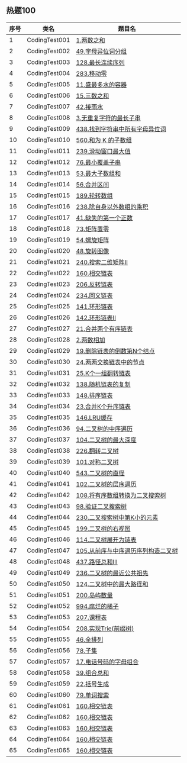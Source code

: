 ## 热题100

| 序号 | 类名            | 题目名                                                                                                                                                     |
|----|---------------|---------------------------------------------------------------------------------------------------------------------------------------------------------|
| 1  | CodingTest001 | <a href="https://leetcode.cn/problems/two-sum/description/?envType=study-plan-v2&envId=top-100-liked">1.两数之和</a>                                        |
| 2  | CodingTest002 | <a href="https://leetcode.cn/problems/group-anagrams/description/?envType=study-plan-v2&envId=top-100-liked">49.字母异位词分组</a>                             |
| 3  | CodingTest003 | <a href="https://leetcode.cn/problems/longest-consecutive-sequence/description/?envType=study-plan-v2&envId=top-100-liked">128.最长连续序列</a>               |
| 4  | CodingTest004 | <a href="https://leetcode.cn/problems/move-zeroes/description/?envType=study-plan-v2&envId=top-100-liked">283.移动零</a>                                   |
| 5  | CodingTest005 | <a href="https://leetcode.cn/problems/container-with-most-water/description/?envType=study-plan-v2&envId=top-100-liked">11.盛最多水的容器</a>                  |
| 6  | CodingTest006 | <a href="https://leetcode.cn/problems/3sum/description/?envType=study-plan-v2&envId=top-100-liked">15.三数之和</a>                                          |
| 7  | CodingTest007 | <a href="https://leetcode.cn/problems/trapping-rain-water/description/?envType=study-plan-v2&envId=top-100-liked">42.接雨水</a>                            |
| 8  | CodingTest008 | <a href="https://leetcode.cn/problems/longest-substring-without-repeating-characters/description/?envType=study-plan-v2&envId=top-100-liked">3.无重复字符的最长子串</a> |
| 9  | CodingTest009 | <a href="https://leetcode.cn/problems/find-all-anagrams-in-a-string/description/?envType=study-plan-v2&envId=top-100-liked">438.找到字符串中所有字母异位词</a>                                                                            |
| 10 | CodingTest010 | <a href="https://leetcode.cn/problems/subarray-sum-equals-k/description/?envType=study-plan-v2&envId=top-100-liked">560.和为 K 的子数组</a>                                                                                    |
| 11 | CodingTest011 | <a href="https://leetcode.cn/problems/sliding-window-maximum/description/?envType=study-plan-v2&envId=top-100-liked">239.滑动窗口最大值</a>                                                                                      |
| 12 | CodingTest012 | <a href="https://leetcode.cn/problems/minimum-window-substring/?envType=study-plan-v2&envId=top-100-liked">76.最小覆盖子串</a>                                |
| 13 | CodingTest013 | <a href="https://leetcode.cn/problems/maximum-subarray/description/?envType=study-plan-v2&envId=top-100-liked">53.最大子数组和</a>                                                                                          |
| 14 | CodingTest014 | <a href="https://leetcode.cn/problems/merge-intervals/description/?envType=study-plan-v2&envId=top-100-liked">56.合并区间</a>                                                                                            |
| 15 | CodingTest015 | <a href="https://leetcode.cn/problems/rotate-array/description/?envType=study-plan-v2&envId=top-100-liked">189.轮转数组</a>                                                                                             |
| 16 | CodingTest016 | <a href="https://leetcode.cn/problems/product-of-array-except-self/description/?envType=study-plan-v2&envId=top-100-liked">238.除自身以外数组的乘积</a>                                                                                      |
| 17 | CodingTest017 | <a href="https://leetcode.cn/problems/first-missing-positive/description/?envType=study-plan-v2&envId=top-100-liked">41.缺失的第一个正数</a>                                                                                      |
| 18 | CodingTest018 | <a href="https://leetcode.cn/problems/set-matrix-zeroes/description/?envType=study-plan-v2&envId=top-100-liked">73.矩阵置零</a>                                                                                          |
| 19 | CodingTest019 | <a href="https://leetcode.cn/problems/spiral-matrix/description/?envType=study-plan-v2&envId=top-100-liked">54.螺旋矩阵</a>                                                                                             |
| 20 | CodingTest020 | <a href="https://leetcode.cn/problems/rotate-array/description/?envType=study-plan-v2&envId=top-100-liked">48.旋转图像</a>                                                                                              |
| 21 | CodingTest021 | <a href="https://leetcode.cn/problems/search-a-2d-matrix-ii/description/?envType=study-plan-v2&envId=top-100-liked">240.搜索二维矩阵II</a>                                                                                       |
| 22 | CodingTest022 | <a href="https://leetcode.cn/problems/intersection-of-two-linked-lists/description/?envType=study-plan-v2&envId=top-100-liked">160.相交链表</a>                                                                                        |
| 23 | CodingTest023 | <a href="https://leetcode.cn/problems/reverse-linked-list/description/?envType=study-plan-v2&envId=top-100-liked">206.反转链表</a>                                                                                            |
| 24 | CodingTest024 | <a href="https://leetcode.cn/problems/palindrome-linked-list/description/?envType=study-plan-v2&envId=top-100-liked">234.回文链表</a>                                                                                          |
| 25 | CodingTest025 | <a href="https://leetcode.cn/problems/linked-list-cycle/description/?envType=study-plan-v2&envId=top-100-liked">141.环形链表</a>                                                                                              |
| 26 | CodingTest026 | <a href="https://leetcode.cn/problems/linked-list-cycle-ii/description/?envType=study-plan-v2&envId=top-100-liked">142.环形链表II</a>                                                                                             |
| 27 | CodingTest027 | <a href="https://leetcode.cn/problems/merge-two-sorted-lists/description/?envType=study-plan-v2&envId=top-100-liked">21.合并两个有序链表</a>                                                                                                 |
| 28 | CodingTest028 | <a href="https://leetcode.cn/problems/add-two-numbers/description/?envType=study-plan-v2&envId=top-100-liked">2.两数相加</a>                                                                                                  |
| 29 | CodingTest029 | <a href="https://leetcode.cn/problems/remove-nth-node-from-end-of-list/description/?envType=study-plan-v2&envId=top-100-liked">19.删除链表的倒数第N个结点</a>                                                                                                    |
| 30 | CodingTest030 | <a href="https://leetcode.cn/problems/swap-nodes-in-pairs/description/?envType=study-plan-v2&envId=top-100-liked">24.两两交换链表中的节点</a>                                                                                                   |
| 31 | CodingTest031 | <a href="https://leetcode.cn/problems/reverse-nodes-in-k-group/description/?envType=study-plan-v2&envId=top-100-liked">25.K个一组翻转链表</a>                                                                                                     |
| 32 | CodingTest032 | <a href="https://leetcode.cn/problems/copy-list-with-random-pointer/description/?envType=study-plan-v2&envId=top-100-liked">138.随机链表的复制</a>                                                                                                      |
| 33 | CodingTest033 | <a href="https://leetcode.cn/problems/sort-list/description/?envType=study-plan-v2&envId=top-100-liked">148.排序链表</a>                                                                                                       |
| 34 | CodingTest034 | <a href="https://leetcode.cn/problems/merge-k-sorted-lists/description/?envType=study-plan-v2&envId=top-100-liked">23.合并K个升序链表</a>                                                                                                          |
| 35 | CodingTest035 | <a href="https://leetcode.cn/problems/lru-cache/description/?envType=study-plan-v2&envId=top-100-liked">146.LRU缓存</a>                                                                                                            |
| 36 | CodingTest036 | <a href="https://leetcode.cn/problems/binary-tree-inorder-traversal/description/?envType=study-plan-v2&envId=top-100-liked">94.二叉树的中序遍历</a>                                                                                                             |
| 37 | CodingTest037 | <a href="https://leetcode.cn/problems/maximum-depth-of-binary-tree/description/?envType=study-plan-v2&envId=top-100-liked">104.二叉树的最大深度</a>                                                                                                              |
| 38 | CodingTest038 | <a href="https://leetcode.cn/problems/invert-binary-tree/description/?envType=study-plan-v2&envId=top-100-liked">226.翻转二叉树</a>                                                                                                               |
| 39 | CodingTest039 | <a href="https://leetcode.cn/problems/symmetric-tree/description/?envType=study-plan-v2&envId=top-100-liked">101.对称二叉树</a>                                                                                                                |
| 40 | CodingTest040 | <a href="https://leetcode.cn/problems/diameter-of-binary-tree/description/?envType=study-plan-v2&envId=top-100-liked">543.二叉树的直径</a>                                                                                                                  |
| 41 | CodingTest041 | <a href="https://leetcode.cn/problems/binary-tree-level-order-traversal/description/?envType=study-plan-v2&envId=top-100-liked">102.二叉树的层序遍历</a>                                                                                                                        |
| 42 | CodingTest042 | <a href="https://leetcode.cn/problems/convert-sorted-array-to-binary-search-tree/description/?envType=study-plan-v2&envId=top-100-liked">108.将有序数组转换为二叉搜索树</a>                                                                                                                     |
| 43 | CodingTest043 | <a href="https://leetcode.cn/problems/validate-binary-search-tree/description/?envType=study-plan-v2&envId=top-100-liked">98.验证二叉搜索树</a>                                                                                                                     |
| 44 | CodingTest044 | <a href="https://leetcode.cn/problems/kth-smallest-element-in-a-bst/description/?envType=study-plan-v2&envId=top-100-liked">230.二叉搜索树中第K小的元素</a>                                                                                                                        |
| 45 | CodingTest045 | <a href="https://leetcode.cn/problems/binary-tree-right-side-view/description/?envType=study-plan-v2&envId=top-100-liked">199.二叉树的右视图</a>                                                                                                                         |
| 46 | CodingTest046 | <a href="https://leetcode.cn/problems/flatten-binary-tree-to-linked-list/description/?envType=study-plan-v2&envId=top-100-liked">114.二叉树展开为链表</a>                                                                                                                           |
| 47 | CodingTest047 | <a href="https://leetcode.cn/problems/construct-binary-tree-from-preorder-and-inorder-traversal/description/?envType=study-plan-v2&envId=top-100-liked">105.从前序与中序遍历序列构造二叉树</a>                                                                                                                           |
| 48 | CodingTest048 | <a href="https://leetcode.cn/problems/path-sum-iii/description/?envType=study-plan-v2&envId=top-100-liked">437.路径总和III</a>                                                                                                                             |
| 49 | CodingTest049 | <a href="https://leetcode.cn/problems/lowest-common-ancestor-of-a-binary-tree/description/?envType=study-plan-v2&envId=top-100-liked">236.二叉树的最近公共祖先</a>                                                                                                                              |
| 50 | CodingTest050 | <a href="https://leetcode.cn/problems/binary-tree-maximum-path-sum/description/?envType=study-plan-v2&envId=top-100-liked">124.二叉树中的最大路径和</a>                                                                                                                               |
| 51 | CodingTest051 | <a href="https://leetcode.cn/problems/number-of-islands/description/?envType=study-plan-v2&envId=top-100-liked">200.岛屿数量</a>                                                                                                                                |
| 52 | CodingTest052 | <a href="https://leetcode.cn/problems/rotting-oranges/description/?envType=study-plan-v2&envId=top-100-liked">994.腐烂的橘子</a>                                                                                                                                 |
| 53 | CodingTest053 | <a href="https://leetcode.cn/problems/course-schedule/?envType=study-plan-v2&envId=top-100-liked">207.课程表</a>                                                                                                                                 |
| 54 | CodingTest054 | <a href="https://leetcode.cn/problems/implement-trie-prefix-tree/description/?envType=study-plan-v2&envId=top-100-liked">208.实现Trie(前缀树)</a>                                                                                                                                 |
| 55 | CodingTest055 | <a href="https://leetcode.cn/problems/permutations/description/?envType=study-plan-v2&envId=top-100-liked">46.全排列</a>                                                                                                                                 |
| 56 | CodingTest056 | <a href="https://leetcode.cn/problems/subsets/description/?envType=study-plan-v2&envId=top-100-liked">78.子集</a>                                                                                                                                 |
| 57 | CodingTest057 | <a href="https://leetcode.cn/problems/letter-combinations-of-a-phone-number/description/?envType=study-plan-v2&envId=top-100-liked">17.电话号码的字母组合</a>                                                                                                                                 |
| 58 | CodingTest058 | <a href="https://leetcode.cn/problems/combination-sum/description/?envType=study-plan-v2&envId=top-100-liked">39.组合总和</a>                                                                                                                                 |
| 59 | CodingTest059 | <a href="https://leetcode.cn/problems/generate-parentheses/description/?envType=study-plan-v2&envId=top-100-liked">22.括号生成</a>                                                                                                                                 |
| 60 | CodingTest060 | <a href="https://leetcode.cn/problems/word-search/description/?envType=study-plan-v2&envId=top-100-liked">79.单词搜索</a>                                                                                                                                 |
| 61 | CodingTest061 | <a href="">160.相交链表</a>                                                                                                                                 |
| 62 | CodingTest062 | <a href="">160.相交链表</a>                                                                                                                                 |
| 63 | CodingTest063 | <a href="">160.相交链表</a>                                                                                                                                 |
| 64 | CodingTest064 | <a href="">160.相交链表</a>                                                                                                                                 |
| 65 | CodingTest065 | <a href="">160.相交链表</a>                                                                                                                                 |